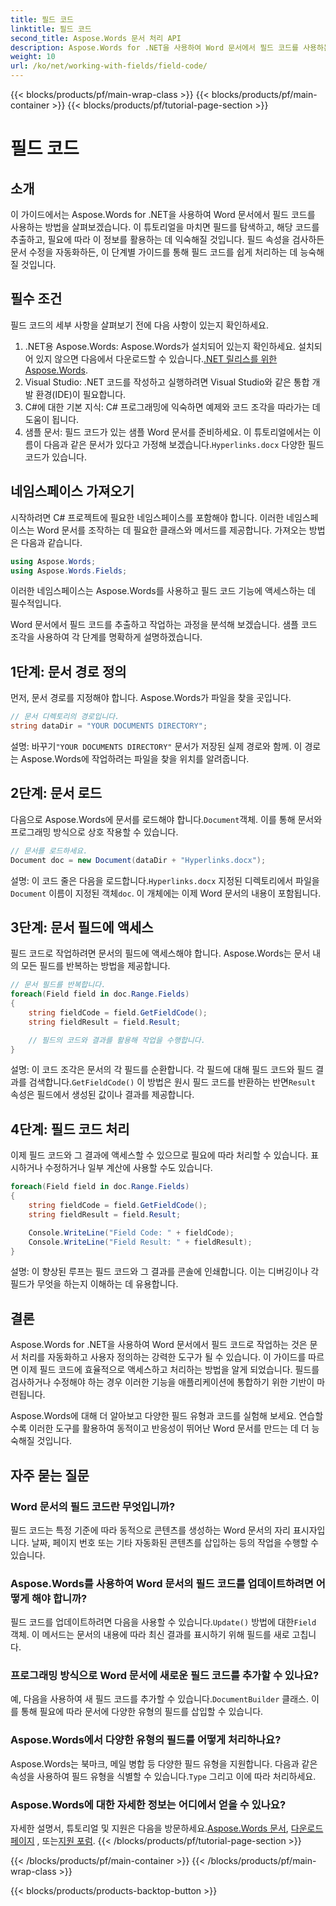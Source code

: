 ```yaml
---
title: 필드 코드
linktitle: 필드 코드
second_title: Aspose.Words 문서 처리 API
description: Aspose.Words for .NET을 사용하여 Word 문서에서 필드 코드를 사용하는 방법을 알아보세요. 이 가이드에서는 문서 로딩, 필드 액세스 및 필드 코드 처리를 다룹니다.
weight: 10
url: /ko/net/working-with-fields/field-code/
---
```


{{< blocks/products/pf/main-wrap-class >}}
{{< blocks/products/pf/main-container >}}
{{< blocks/products/pf/tutorial-page-section >}}

# 필드 코드

## 소개

이 가이드에서는 Aspose.Words for .NET을 사용하여 Word 문서에서 필드 코드를 사용하는 방법을 살펴보겠습니다. 이 튜토리얼을 마치면 필드를 탐색하고, 해당 코드를 추출하고, 필요에 따라 이 정보를 활용하는 데 익숙해질 것입니다. 필드 속성을 검사하든 문서 수정을 자동화하든, 이 단계별 가이드를 통해 필드 코드를 쉽게 처리하는 데 능숙해질 것입니다.

## 필수 조건

필드 코드의 세부 사항을 살펴보기 전에 다음 사항이 있는지 확인하세요.

1.  .NET용 Aspose.Words: Aspose.Words가 설치되어 있는지 확인하세요. 설치되어 있지 않으면 다음에서 다운로드할 수 있습니다.[.NET 릴리스를 위한 Aspose.Words](https://releases.aspose.com/words/net/).
2. Visual Studio: .NET 코드를 작성하고 실행하려면 Visual Studio와 같은 통합 개발 환경(IDE)이 필요합니다.
3. C#에 대한 기본 지식: C# 프로그래밍에 익숙하면 예제와 코드 조각을 따라가는 데 도움이 됩니다.
4. 샘플 문서: 필드 코드가 있는 샘플 Word 문서를 준비하세요. 이 튜토리얼에서는 이름이 다음과 같은 문서가 있다고 가정해 보겠습니다.`Hyperlinks.docx` 다양한 필드 코드가 있습니다.

## 네임스페이스 가져오기

시작하려면 C# 프로젝트에 필요한 네임스페이스를 포함해야 합니다. 이러한 네임스페이스는 Word 문서를 조작하는 데 필요한 클래스와 메서드를 제공합니다. 가져오는 방법은 다음과 같습니다.

```csharp
using Aspose.Words;
using Aspose.Words.Fields;
```

이러한 네임스페이스는 Aspose.Words를 사용하고 필드 코드 기능에 액세스하는 데 필수적입니다.

Word 문서에서 필드 코드를 추출하고 작업하는 과정을 분석해 보겠습니다. 샘플 코드 조각을 사용하여 각 단계를 명확하게 설명하겠습니다.

## 1단계: 문서 경로 정의

먼저, 문서 경로를 지정해야 합니다. Aspose.Words가 파일을 찾을 곳입니다.

```csharp
// 문서 디렉토리의 경로입니다.
string dataDir = "YOUR DOCUMENTS DIRECTORY";
```

 설명: 바꾸기`"YOUR DOCUMENTS DIRECTORY"` 문서가 저장된 실제 경로와 함께. 이 경로는 Aspose.Words에 작업하려는 파일을 찾을 위치를 알려줍니다.

## 2단계: 문서 로드

 다음으로 Aspose.Words에 문서를 로드해야 합니다.`Document`객체. 이를 통해 문서와 프로그래밍 방식으로 상호 작용할 수 있습니다.

```csharp
// 문서를 로드하세요.
Document doc = new Document(dataDir + "Hyperlinks.docx");
```

 설명: 이 코드 줄은 다음을 로드합니다.`Hyperlinks.docx` 지정된 디렉토리에서 파일을`Document` 이름이 지정된 객체`doc`. 이 개체에는 이제 Word 문서의 내용이 포함됩니다.

## 3단계: 문서 필드에 액세스

필드 코드로 작업하려면 문서의 필드에 액세스해야 합니다. Aspose.Words는 문서 내의 모든 필드를 반복하는 방법을 제공합니다.

```csharp
// 문서 필드를 반복합니다.
foreach(Field field in doc.Range.Fields)
{
    string fieldCode = field.GetFieldCode();
    string fieldResult = field.Result;

    // 필드의 코드와 결과를 활용해 작업을 수행합니다.
}
```

 설명: 이 코드 조각은 문서의 각 필드를 순환합니다. 각 필드에 대해 필드 코드와 필드 결과를 검색합니다.`GetFieldCode()` 이 방법은 원시 필드 코드를 반환하는 반면`Result` 속성은 필드에서 생성된 값이나 결과를 제공합니다.

## 4단계: 필드 코드 처리

이제 필드 코드와 그 결과에 액세스할 수 있으므로 필요에 따라 처리할 수 있습니다. 표시하거나 수정하거나 일부 계산에 사용할 수도 있습니다.

```csharp
foreach(Field field in doc.Range.Fields)
{
    string fieldCode = field.GetFieldCode();
    string fieldResult = field.Result;

    Console.WriteLine("Field Code: " + fieldCode);
    Console.WriteLine("Field Result: " + fieldResult);
}
```

설명: 이 향상된 루프는 필드 코드와 그 결과를 콘솔에 인쇄합니다. 이는 디버깅이나 각 필드가 무엇을 하는지 이해하는 데 유용합니다.

## 결론

Aspose.Words for .NET을 사용하여 Word 문서에서 필드 코드로 작업하는 것은 문서 처리를 자동화하고 사용자 정의하는 강력한 도구가 될 수 있습니다. 이 가이드를 따르면 이제 필드 코드에 효율적으로 액세스하고 처리하는 방법을 알게 되었습니다. 필드를 검사하거나 수정해야 하는 경우 이러한 기능을 애플리케이션에 통합하기 위한 기반이 마련됩니다.

Aspose.Words에 대해 더 알아보고 다양한 필드 유형과 코드를 실험해 보세요. 연습할수록 이러한 도구를 활용하여 동적이고 반응성이 뛰어난 Word 문서를 만드는 데 더 능숙해질 것입니다.

## 자주 묻는 질문

### Word 문서의 필드 코드란 무엇입니까?

필드 코드는 특정 기준에 따라 동적으로 콘텐츠를 생성하는 Word 문서의 자리 표시자입니다. 날짜, 페이지 번호 또는 기타 자동화된 콘텐츠를 삽입하는 등의 작업을 수행할 수 있습니다.

### Aspose.Words를 사용하여 Word 문서의 필드 코드를 업데이트하려면 어떻게 해야 합니까?

 필드 코드를 업데이트하려면 다음을 사용할 수 있습니다.`Update()` 방법에 대한`Field` 객체. 이 메서드는 문서의 내용에 따라 최신 결과를 표시하기 위해 필드를 새로 고칩니다.

### 프로그래밍 방식으로 Word 문서에 새로운 필드 코드를 추가할 수 있나요?

 예, 다음을 사용하여 새 필드 코드를 추가할 수 있습니다.`DocumentBuilder` 클래스. 이를 통해 필요에 따라 문서에 다양한 유형의 필드를 삽입할 수 있습니다.

### Aspose.Words에서 다양한 유형의 필드를 어떻게 처리하나요?

 Aspose.Words는 북마크, 메일 병합 등 다양한 필드 유형을 지원합니다. 다음과 같은 속성을 사용하여 필드 유형을 식별할 수 있습니다.`Type` 그리고 이에 따라 처리하세요.

### Aspose.Words에 대한 자세한 정보는 어디에서 얻을 수 있나요?

자세한 설명서, 튜토리얼 및 지원은 다음을 방문하세요.[Aspose.Words 문서](https://reference.aspose.com/words/net/), [다운로드 페이지](https://releases.aspose.com/words/net/) , 또는[지원 포럼](https://forum.aspose.com/c/words/8).
{{< /blocks/products/pf/tutorial-page-section >}}

{{< /blocks/products/pf/main-container >}}
{{< /blocks/products/pf/main-wrap-class >}}

{{< blocks/products/products-backtop-button >}}
